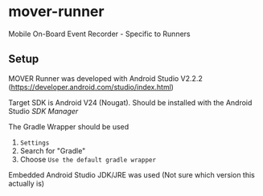 # mover-runner

Mobile On-Board Event Recorder - Specific to Runners

## Setup

MOVER Runner was developed with Android Studio V2.2.2 (https://developer.android.com/studio/index.html)

Target SDK is Android V24 (Nougat). Should be installed with the Android Studio *SDK Manager* 

The Gradle Wrapper should be used
1. `Settings`
1. Search for "Gradle"
1. Choose `Use the default gradle wrapper`

Embedded Android Studio JDK/JRE was used (Not sure which version this actually is)
